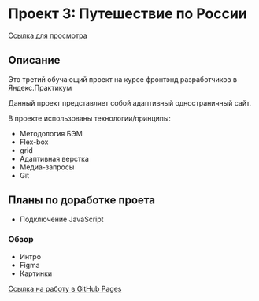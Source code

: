 # Проект 3: Путешествие по России

[Ссылка для просмотра](https://edwardradzh.github.io/russian-travel/)

## Описание
Это третий обучающий проект на курсе фронтэнд разработчиков в Яндекс.Практикум

Данный проект представляет собой адаптивный одностраничный сайт.

В проекте использованы технологии/принципы:
* Методология БЭМ
* Flex-box
* grid
* Адаптивная верстка
* Медиа-запросы
* Git


## Планы по доработке проета
* Подключение JavaScript
### Обзор
* Интро
* Figma
* Картинки

[Ссылка на работу в GitHub Pages](https://edwardradzh.github.io/russian-travel/)


